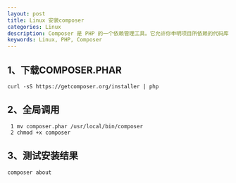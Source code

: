 ```yaml
---
layout: post
title: Linux 安装composer
categories: Linux
description: Composer 是 PHP 的一个依赖管理工具。它允许你申明项目所依赖的代码库，它会在你的项目中为你安装他们。。
keywords: Linux, PHP, Composer
---
```


## 1、下载COMPOSER.PHAR

`curl -sS https://getcomposer.org/installer | php`

## 2、全局调用
```
 1 mv composer.phar /usr/local/bin/composer
 2 chmod +x composer
 ```

## 3、测试安装结果

```
composer about
```